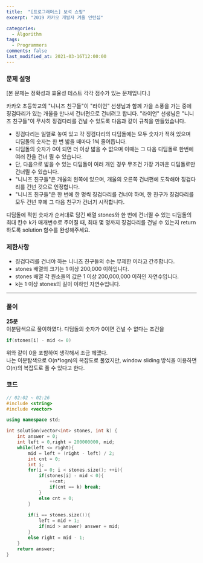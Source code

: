 ```yaml
---
title:  "[프로그래머스] 보석 쇼핑"
excerpt: "2019 카카오 개발자 겨울 인턴십"

categories:
  - Algorithm
tags:
  - Programmers
comments: false
last_modified_at: 2021-03-16T12:00:00
---
```

### 문제 설명
[본 문제는 정확성과 효율성 테스트 각각 점수가 있는 문제입니다.]

카카오 초등학교의 "니니즈 친구들"이 "라이언" 선생님과 함께 가을 소풍을 가는 중에 징검다리가 있는 개울을 만나서 건너편으로 건너려고 합니다. "라이언" 선생님은 "니니즈 친구들"이 무사히 징검다리를 건널 수 있도록 다음과 같이 규칙을 만들었습니다.

- 징검다리는 일렬로 놓여 있고 각 징검다리의 디딤돌에는 모두 숫자가 적혀 있으며 디딤돌의 숫자는 한 번 밟을 때마다 1씩 줄어듭니다.
- 디딤돌의 숫자가 0이 되면 더 이상 밟을 수 없으며 이때는 그 다음 디딤돌로 한번에 여러 칸을 건너 뛸 수 있습니다.
- 단, 다음으로 밟을 수 있는 디딤돌이 여러 개인 경우 무조건 가장 가까운 디딤돌로만 건너뛸 수 있습니다.
- "니니즈 친구들"은 개울의 왼쪽에 있으며, 개울의 오른쪽 건너편에 도착해야 징검다리를 건넌 것으로 인정합니다.
- "니니즈 친구들"은 한 번에 한 명씩 징검다리를 건너야 하며, 한 친구가 징검다리를 모두 건넌 후에 그 다음 친구가 건너기 시작합니다.

디딤돌에 적힌 숫자가 순서대로 담긴 배열 stones와 한 번에 건너뛸 수 있는 디딤돌의 최대 칸수 k가 매개변수로 주어질 때, 최대 몇 명까지 징검다리를 건널 수 있는지 return 하도록 solution 함수를 완성해주세요.

### 제한사항
- 징검다리를 건너야 하는 니니즈 친구들의 수는 무제한 이라고 간주합니다.
- stones 배열의 크기는 1 이상 200,000 이하입니다.
- stones 배열 각 원소들의 값은 1 이상 200,000,000 이하인 자연수입니다.
- k는 1 이상 stones의 길이 이하인 자연수입니다.

---
### 풀이
**25분**  
이분탐색으로 풀이하였다. 디딤돌의 숫자가 0이면 건널 수 없다는 조건을
```c++
if(stones[i] - mid <= 0)
```
위와 같이 0을 포함하여 생각해서 조금 헤맸다.  
나는 이분탐색으로 O(n*logn)의 복잡도로 풀었지만, window sliding 방식을 이용하면 O(n)의 복잡도로 풀 수 있다고 한다.

### 코드
```c++
// 02:02 ~ 02:26
#include <string>
#include <vector>

using namespace std;

int solution(vector<int> stones, int k) {
    int answer = 0;
    int left = 0,right = 200000000, mid;
    while(left <= right){
        mid = left + (right - left) / 2;
        int cnt = 0;
        int i;
        for(i = 0; i < stones.size(); ++i){
            if(stones[i] - mid < 0){
                ++cnt;
                if(cnt == k) break;
            }
            else cnt = 0;
        }
        
        if(i == stones.size()){
            left = mid + 1;
            if(mid > answer) answer = mid;
        }
        else right = mid - 1;
    }
    return answer;
}
```